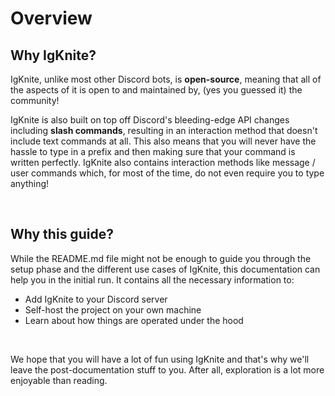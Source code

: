 # Overview

## Why IgKnite?

IgKnite, unlike most other Discord bots, is **open-source**, meaning that all of the aspects of it is open to and maintained by, (yes you guessed it) the community!

IgKnite is also built on top off Discord's bleeding-edge API changes including **slash commands**, resulting in an interaction method that doesn't include text commands at all. This also means that you will never have the hassle to type in a prefix and then making sure that your command is written perfectly. IgKnite also contains interaction methods like message / user commands which, for most of the time, do not even require you to type anything!

<br>

## Why this guide?

While the README.md file might not be enough to guide you through the setup phase and the different use cases of IgKnite, this documentation can help you in the initial run. It contains all the necessary information to:

- Add IgKnite to your Discord server
- Self-host the project on your own machine
- Learn about how things are operated under the hood

<br>

We hope that you will have a lot of fun using IgKnite and that's why we'll leave the post-documentation stuff to you. After all, exploration is a lot more enjoyable than reading.